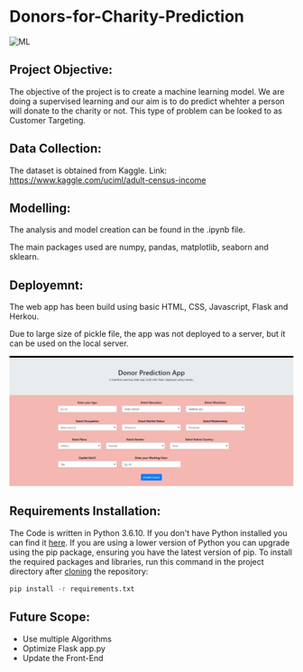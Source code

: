 # Donors-for-Charity-Prediction

![ML](https://img.shields.io/badge/ML-Classification-blue.svg) 

## Project Objective:
The objective of the project is to create a machine learning model. We are doing a supervised learning and our aim is to do predict whehter a person will donate to the charity or not. This type of problem can be looked to as Customer Targeting.

## Data Collection:
The dataset is obtained from Kaggle. 
Link: https://www.kaggle.com/uciml/adult-census-income

## Modelling:
The analysis and model creation can be found in the .ipynb file. 

The main packages used are numpy, pandas, matplotlib, seaborn and sklearn.  

## Deployemnt:
The web app has been build using basic HTML, CSS, Javascript, Flask and Herkou.

Due to large size of pickle file, the app was not deployed to a server, but it can be used on the local server.

![ML](Screenshots/DonorPrediction.JPG)

## Requirements Installation:
The Code is written in Python 3.6.10. If you don't have Python installed you can find it [here](https://www.python.org/downloads/). If you are using a lower version of Python you can upgrade using the pip package, ensuring you have the latest version of pip. To install the required packages and libraries, run this command in the project directory after [cloning](https://www.howtogeek.com/451360/how-to-clone-a-github-repository/) the repository:
```bash
pip install -r requirements.txt
```

## Future Scope:
* Use multiple Algorithms
* Optimize Flask app.py
* Update the Front-End 
